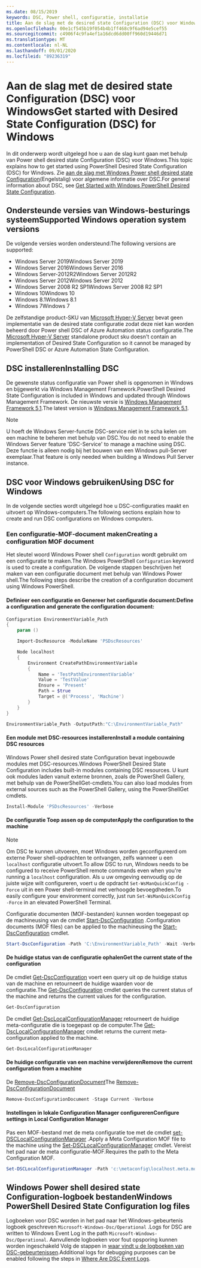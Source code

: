 ```yaml
---
ms.date: 08/15/2019
keywords: DSC, Power shell, configuratie, installatie
title: Aan de slag met de desired state Configuration (DSC) voor Windows
ms.openlocfilehash: 00e1cf545b19f054b4b1ff468c9f6ad94e5cef55
ms.sourcegitcommit: c4906f4c9fa4ef1a16dcd6dd00ff960d19446d71
ms.translationtype: MT
ms.contentlocale: nl-NL
ms.lasthandoff: 09/01/2020
ms.locfileid: "89236319"
---
```

# <a name="get-started-with-desired-state-configuration-dsc-for-windows"></a><span data-ttu-id="cc399-103">Aan de slag met de desired state Configuration (DSC) voor Windows</span><span class="sxs-lookup"><span data-stu-id="cc399-103">Get started with Desired State Configuration (DSC) for Windows</span></span>

<span data-ttu-id="cc399-104">In dit onderwerp wordt uitgelegd hoe u aan de slag kunt gaan met behulp van Power shell desired state Configuration (DSC) voor Windows.</span><span class="sxs-lookup"><span data-stu-id="cc399-104">This topic explains how to get started using PowerShell Desired State Configuration (DSC) for Windows.</span></span>
<span data-ttu-id="cc399-105">Zie [aan de slag met Windows Power shell desired state Configuration](../overview/overview.md)(Engelstalig) voor algemene informatie over DSC.</span><span class="sxs-lookup"><span data-stu-id="cc399-105">For general information about DSC, see [Get Started with Windows PowerShell Desired State Configuration](../overview/overview.md).</span></span>

## <a name="supported-windows-operation-system-versions"></a><span data-ttu-id="cc399-106">Ondersteunde versies van Windows-besturings systeem</span><span class="sxs-lookup"><span data-stu-id="cc399-106">Supported Windows operation system versions</span></span>

<span data-ttu-id="cc399-107">De volgende versies worden ondersteund:</span><span class="sxs-lookup"><span data-stu-id="cc399-107">The following versions are supported:</span></span>

- <span data-ttu-id="cc399-108">Windows Server 2019</span><span class="sxs-lookup"><span data-stu-id="cc399-108">Windows Server 2019</span></span>
- <span data-ttu-id="cc399-109">Windows Server 2016</span><span class="sxs-lookup"><span data-stu-id="cc399-109">Windows Server 2016</span></span>
- <span data-ttu-id="cc399-110">Windows Server-2012R2</span><span class="sxs-lookup"><span data-stu-id="cc399-110">Windows Server 2012R2</span></span>
- <span data-ttu-id="cc399-111">Windows Server 2012</span><span class="sxs-lookup"><span data-stu-id="cc399-111">Windows Server 2012</span></span>
- <span data-ttu-id="cc399-112">Windows Server 2008 R2 SP1</span><span class="sxs-lookup"><span data-stu-id="cc399-112">Windows Server 2008 R2 SP1</span></span>
- <span data-ttu-id="cc399-113">Windows 10</span><span class="sxs-lookup"><span data-stu-id="cc399-113">Windows 10</span></span>
- <span data-ttu-id="cc399-114">Windows 8.1</span><span class="sxs-lookup"><span data-stu-id="cc399-114">Windows 8.1</span></span>
- <span data-ttu-id="cc399-115">Windows 7</span><span class="sxs-lookup"><span data-stu-id="cc399-115">Windows 7</span></span>

<span data-ttu-id="cc399-116">De zelfstandige product-SKU van [Microsoft Hyper-V Server](/windows-server/virtualization/hyper-v/hyper-v-server-2016) bevat geen implementatie van de desired state configuratie zodat deze niet kan worden beheerd door Power shell DSC of Azure Automation status configuratie.</span><span class="sxs-lookup"><span data-stu-id="cc399-116">The [Microsoft Hyper-V Server](/windows-server/virtualization/hyper-v/hyper-v-server-2016) standalone product sku doesn't contain an implementation of Desired State Configuration so it cannot be managed by PowerShell DSC or Azure Automation State Configuration.</span></span>

## <a name="installing-dsc"></a><span data-ttu-id="cc399-117">DSC installeren</span><span class="sxs-lookup"><span data-stu-id="cc399-117">Installing DSC</span></span>

<span data-ttu-id="cc399-118">De gewenste status configuratie van Power shell is opgenomen in Windows en bijgewerkt via Windows Management Framework.</span><span class="sxs-lookup"><span data-stu-id="cc399-118">PowerShell Desired State Configuration is included in Windows and updated through Windows Management Framework.</span></span> <span data-ttu-id="cc399-119">De nieuwste versie is [Windows Management Framework 5,1](https://www.microsoft.com/download/details.aspx?id=54616).</span><span class="sxs-lookup"><span data-stu-id="cc399-119">The latest version is [Windows Management Framework 5.1](https://www.microsoft.com/download/details.aspx?id=54616).</span></span>

> [!NOTE]
> <span data-ttu-id="cc399-120">U hoeft de Windows Server-functie DSC-service niet in te scha kelen om een machine te beheren met behulp van DSC.</span><span class="sxs-lookup"><span data-stu-id="cc399-120">You do not need to enable the Windows Server feature 'DSC-Service' to manage a machine using DSC.</span></span>
> <span data-ttu-id="cc399-121">Deze functie is alleen nodig bij het bouwen van een Windows pull-Server exemplaar.</span><span class="sxs-lookup"><span data-stu-id="cc399-121">That feature is only needed when building a Windows Pull Server instance.</span></span>

## <a name="using-dsc-for-windows"></a><span data-ttu-id="cc399-122">DSC voor Windows gebruiken</span><span class="sxs-lookup"><span data-stu-id="cc399-122">Using DSC for Windows</span></span>

<span data-ttu-id="cc399-123">In de volgende secties wordt uitgelegd hoe u DSC-configuraties maakt en uitvoert op Windows-computers.</span><span class="sxs-lookup"><span data-stu-id="cc399-123">The following sections explain how to create and run DSC configurations on Windows computers.</span></span>

### <a name="creating-a-configuration-mof-document"></a><span data-ttu-id="cc399-124">Een configuratie-MOF-document maken</span><span class="sxs-lookup"><span data-stu-id="cc399-124">Creating a configuration MOF document</span></span>

<span data-ttu-id="cc399-125">Het sleutel woord Windows Power shell `Configuration` wordt gebruikt om een configuratie te maken.</span><span class="sxs-lookup"><span data-stu-id="cc399-125">The Windows PowerShell `Configuration` keyword is used to create a configuration.</span></span>
<span data-ttu-id="cc399-126">De volgende stappen beschrijven het maken van een configuratie document met behulp van Windows Power shell.</span><span class="sxs-lookup"><span data-stu-id="cc399-126">The following steps describe the creation of a configuration document using Windows PowerShell.</span></span>

#### <a name="define-a-configuration-and-generate-the-configuration-document"></a><span data-ttu-id="cc399-127">Definieer een configuratie en Genereer het configuratie document:</span><span class="sxs-lookup"><span data-stu-id="cc399-127">Define a configuration and generate the configuration document:</span></span>

```powershell
Configuration EnvironmentVariable_Path
{
    param ()

    Import-DscResource -ModuleName 'PSDscResources'

    Node localhost
    {
        Environment CreatePathEnvironmentVariable
        {
            Name = 'TestPathEnvironmentVariable'
            Value = 'TestValue'
            Ensure = 'Present'
            Path = $true
            Target = @('Process', 'Machine')
        }
    }
}

EnvironmentVariable_Path -OutputPath:"C:\EnvironmentVariable_Path"
```

#### <a name="install-a-module-containing-dsc-resources"></a><span data-ttu-id="cc399-128">Een module met DSC-resources installeren</span><span class="sxs-lookup"><span data-stu-id="cc399-128">Install a module containing DSC resources</span></span>

<span data-ttu-id="cc399-129">Windows Power shell desired state Configuration bevat ingebouwde modules met DSC-resources.</span><span class="sxs-lookup"><span data-stu-id="cc399-129">Windows PowerShell Desired State Configuration includes built-in modules containing DSC resources.</span></span>
<span data-ttu-id="cc399-130">U kunt ook modules laden vanuit externe bronnen, zoals de PowerShell Gallery, met behulp van de PowerShellGet-cmdlets.</span><span class="sxs-lookup"><span data-stu-id="cc399-130">You can also load modules from external sources such as the PowerShell Gallery, using the PowerShellGet cmdlets.</span></span>

```PowerShell
Install-Module 'PSDscResources' -Verbose
```

#### <a name="apply-the-configuration-to-the-machine"></a><span data-ttu-id="cc399-131">De configuratie Toep assen op de computer</span><span class="sxs-lookup"><span data-stu-id="cc399-131">Apply the configuration to the machine</span></span>

> [!NOTE]
> <span data-ttu-id="cc399-132">Om DSC te kunnen uitvoeren, moet Windows worden geconfigureerd om externe Power shell-opdrachten te ontvangen, zelfs wanneer u een `localhost` configuratie uitvoert.</span><span class="sxs-lookup"><span data-stu-id="cc399-132">To allow DSC to run, Windows needs to be configured to receive PowerShell remote commands even when you're running a `localhost` configuration.</span></span> <span data-ttu-id="cc399-133">Als u uw omgeving eenvoudig op de juiste wijze wilt configureren, voert u de opdracht `Set-WsManQuickConfig -Force` uit in een Power shell-terminal met verhoogde bevoegdheden.</span><span class="sxs-lookup"><span data-stu-id="cc399-133">To easily configure your environment correctly, just run `Set-WsManQuickConfig -Force` in an elevated PowerShell Terminal.</span></span>

<span data-ttu-id="cc399-134">Configuratie documenten (MOF-bestanden) kunnen worden toegepast op de machineusing van de cmdlet [Start-DscConfiguration](/powershell/module/psdesiredstateconfiguration/start-dscconfiguration) .</span><span class="sxs-lookup"><span data-stu-id="cc399-134">Configuration documents (MOF files) can be applied to the machineusing the [Start-DscConfiguration](/powershell/module/psdesiredstateconfiguration/start-dscconfiguration) cmdlet.</span></span>

```powershell
Start-DscConfiguration -Path 'C:\EnvironmentVariable_Path' -Wait -Verbose
```

#### <a name="get-the-current-state-of-the-configuration"></a><span data-ttu-id="cc399-135">De huidige status van de configuratie ophalen</span><span class="sxs-lookup"><span data-stu-id="cc399-135">Get the current state of the configuration</span></span>

<span data-ttu-id="cc399-136">De cmdlet [Get-DscConfiguration](/powershell/module/psdesiredstateconfiguration/get-dscconfiguration) voert een query uit op de huidige status van de machine en retourneert de huidige waarden voor de configuratie.</span><span class="sxs-lookup"><span data-stu-id="cc399-136">The [Get-DscConfiguration](/powershell/module/psdesiredstateconfiguration/get-dscconfiguration) cmdlet queries the current status of the machine and returns the current values for the configuration.</span></span>

```powershell
Get-DscConfiguration
```

<span data-ttu-id="cc399-137">De cmdlet [Get-DscLocalConfigurationManager](/powershell/module/psdesiredstateconfiguration/get-dscLocalConfigurationManager) retourneert de huidige meta-configuratie die is toegepast op de computer.</span><span class="sxs-lookup"><span data-stu-id="cc399-137">The [Get-DscLocalConfigurationManager](/powershell/module/psdesiredstateconfiguration/get-dscLocalConfigurationManager) cmdlet returns the current meta-configuration applied to the machine.</span></span>

```powershell
Get-DscLocalConfigurationManager
```

#### <a name="remove-the-current-configuration-from-a-machine"></a><span data-ttu-id="cc399-138">De huidige configuratie van een machine verwijderen</span><span class="sxs-lookup"><span data-stu-id="cc399-138">Remove the current configuration from a machine</span></span>

<span data-ttu-id="cc399-139">De [Remove-DscConfigurationDocument](/powershell/module/psdesiredstateconfiguration/remove-dscconfigurationdocument)</span><span class="sxs-lookup"><span data-stu-id="cc399-139">The [Remove-DscConfigurationDocument](/powershell/module/psdesiredstateconfiguration/remove-dscconfigurationdocument)</span></span>

```powershell
Remove-DscConfigurationDocument -Stage Current -Verbose
```

#### <a name="configure-settings-in-local-configuration-manager"></a><span data-ttu-id="cc399-140">Instellingen in lokale Configuration Manager configureren</span><span class="sxs-lookup"><span data-stu-id="cc399-140">Configure settings in Local Configuration Manager</span></span>

<span data-ttu-id="cc399-141">Pas een MOF-bestand met de meta configuratie toe met de cmdlet [set-DSCLocalConfigurationManager](/powershell/module/PSDesiredStateConfiguration/Set-DscLocalConfigurationManager) .</span><span class="sxs-lookup"><span data-stu-id="cc399-141">Apply a Meta Configuration MOF file to the machine using the [Set-DSCLocalConfigurationManager](/powershell/module/PSDesiredStateConfiguration/Set-DscLocalConfigurationManager) cmdlet.</span></span>
<span data-ttu-id="cc399-142">Vereist het pad naar de meta configuratie-MOF.</span><span class="sxs-lookup"><span data-stu-id="cc399-142">Requires the path to the Meta Configuration MOF.</span></span>

```powershell
Set-DSCLocalConfigurationManager -Path 'c:\metaconfig\localhost.meta.mof' -Verbose
```

## <a name="windows-powershell-desired-state-configuration-log-files"></a><span data-ttu-id="cc399-143">Windows Power shell desired state Configuration-logboek bestanden</span><span class="sxs-lookup"><span data-stu-id="cc399-143">Windows PowerShell Desired State Configuration log files</span></span>

<span data-ttu-id="cc399-144">Logboeken voor DSC worden in het pad naar het Windows-gebeurtenis logboek geschreven `Microsoft-Windows-Dsc/Operational` .</span><span class="sxs-lookup"><span data-stu-id="cc399-144">Logs for DSC are written to Windows Event Log in the path `Microsoft-Windows-Dsc/Operational`.</span></span>
<span data-ttu-id="cc399-145">Aanvullende logboeken voor fout opsporing kunnen worden ingeschakeld Volg de stappen in [waar vindt u de logboeken van DSC-gebeurtenissen](/powershell/scripting/dsc/troubleshooting/troubleshooting#where-are-dsc-event-logs).</span><span class="sxs-lookup"><span data-stu-id="cc399-145">Additional logs for debugging purposes can be enabled following the steps in [Where Are DSC Event Logs](/powershell/scripting/dsc/troubleshooting/troubleshooting#where-are-dsc-event-logs).</span></span>
